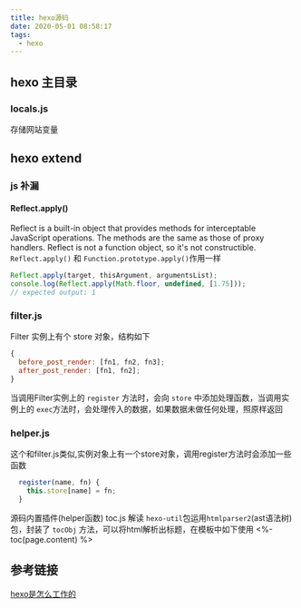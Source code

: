 ```yaml
---
title: hexo源码
date: 2020-05-01 08:58:17
tags:
  - hexo
---
```

## hexo 主目录
### locals.js
存储网站变量
## hexo extend
### js 补漏

#### Reflect.apply()

Reflect is a built-in object that provides methods for interceptable JavaScript operations. The methods are the same as those of proxy handlers. Reflect is not a function object, so it's not constructible.
`Reflect.apply()` 和 `Function.prototype.apply()`作用一样

```js
Reflect.apply(target, thisArgument, argumentsList);
console.log(Reflect.apply(Math.floor, undefined, [1.75]));
// expected output: 1
```

### filter.js
Filter 实例上有个 store 对象，结构如下
```js
{
  before_post_render: [fn1, fn2, fn3];
  after_post_render: [fn1, fn2];
}
```
当调用Filter实例上的 `register` 方法时，会向 `store` 中添加处理函数，当调用实例上的 `exec`方法时，会处理传入的数据，如果数据未做任何处理，照原样返回
### helper.js
这个和filter.js类似,实例对象上有一个store对象，调用register方法时会添加一些函数
```js
  register(name, fn) {
    this.store[name] = fn;
  }
```
源码内置插件(helper函数) toc.js 解读
`hexo-util`包运用`htmlparser2`(ast语法树) 包，封装了 `tocObj` 方法，可以将html解析出标题，在模板中如下使用
<%- toc(page.content) %>



## 参考链接
[hexo是怎么工作的](http://coderunthings.com/2017/08/20/howhexoworks/)